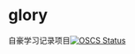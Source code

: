 # glory
自豪学习记录项目[![OSCS Status](https://www.oscs1024.com/platform/badge/yintp/java-core.svg?size=small)](https://www.oscs1024.com/project/yintp/java-core?ref=badge_small)
